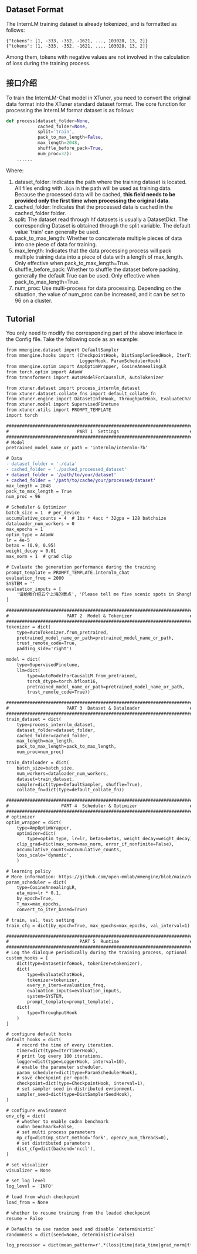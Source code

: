 ## Dataset Format

The InternLM training dataset is already tokenized, and is formatted as follows:

```
{"tokens": [1, -333, -352, -1621, ..., 103028, 13, 2]}
{"tokens": [1, -333, -352, -1621, ..., 103028, 13, 2]}
```

Among them, tokens with negative values are not involved in the calculation of loss during the training process.

## 接口介绍

To train the InternLM-Chat model in XTuner, you need to convert the original data format into the XTuner standard dataset format. The core function for processing the InternLM format dataset is as follows:

```python
def process(dataset_folder=None,
            cached_folder=None,
            split='train',
            pack_to_max_length=False,
            max_length=2048,
            shuffle_before_pack=True,
            num_proc=32):
    ......
```

Where:

1. dataset_folder: Indicates the path where the training dataset is located. All files ending with `.bin` in the path will be used as training data. Because the processed data will be cached, **this field needs to be provided only the first time when processing the original data**.
2. cached_folder: Indicates that the processed data is cached in the cached_folder folder.
3. split: The dataset read through hf datasets is usually a DatasetDict. The corresponding Dataset is obtained through the split variable. The default value 'train' can generally be used.
4. pack_to_max_length: Whether to concatenate multiple pieces of data into one piece of data for training.
5. max_length: Indicates that the data processing process will pack multiple training data into a piece of data with a length of max_length. Only effective when pack_to_max_length=True.
6. shuffle_before_pack: Whether to shuffle the dataset before packing, generally the default True can be used. Only effective when pack_to_max_length=True.
7. num_proc: Use multi-process for data processing. Depending on the situation, the value of num_proc can be increased, and it can be set to 96 on a cluster.

## Tutorial

You only need to modify the corresponding part of the above interface in the Config file. Take the following code as an example:

```diff
from mmengine.dataset import DefaultSampler
from mmengine.hooks import (CheckpointHook, DistSamplerSeedHook, IterTimerHook,
                            LoggerHook, ParamSchedulerHook)
from mmengine.optim import AmpOptimWrapper, CosineAnnealingLR
from torch.optim import AdamW
from transformers import AutoModelForCausalLM, AutoTokenizer

from xtuner.dataset import process_internlm_dataset
from xtuner.dataset.collate_fns import default_collate_fn
from xtuner.engine import DatasetInfoHook, ThroughputHook, EvaluateChatHook
from xtuner.model import SupervisedFinetune
from xtuner.utils import PROMPT_TEMPLATE
import torch

#######################################################################
#                          PART 1  Settings                           #
#######################################################################
# Model
pretrained_model_name_or_path = 'internlm/internlm-7b'

# Data
- dataset_folder = './data'
- cached_folder = './packed_processed_dataset'
+ dataset_folder = '/path/to/your/dataset'
+ cached_folder = '/path/to/cache/your/processed/dataset'
max_length = 2048
pack_to_max_length = True
num_proc = 96

# Scheduler & Optimizer
batch_size = 1  # per_device
accumulative_counts = 4  # 1bs * 4acc * 32gpu = 128 batchsize
dataloader_num_workers = 0
max_epochs = 1
optim_type = AdamW
lr = 4e-5
betas = (0.9, 0.95)
weight_decay = 0.01
max_norm = 1  # grad clip

# Evaluate the generation performance during the training
prompt_template = PROMPT_TEMPLATE.internlm_chat
evaluation_freq = 2000
SYSTEM = ''
evaluation_inputs = [
    '请给我介绍五个上海的景点', 'Please tell me five scenic spots in Shanghai'
]

#######################################################################
#                      PART 2  Model & Tokenizer                      #q
#######################################################################
tokenizer = dict(
    type=AutoTokenizer.from_pretrained,
    pretrained_model_name_or_path=pretrained_model_name_or_path,
    trust_remote_code=True,
    padding_side='right')

model = dict(
    type=SupervisedFinetune,
    llm=dict(
        type=AutoModelForCausalLM.from_pretrained,
        torch_dtype=torch.bfloat16,
        pretrained_model_name_or_path=pretrained_model_name_or_path,
        trust_remote_code=True))

#######################################################################
#                      PART 3  Dataset & Dataloader                   #
#######################################################################
train_dataset = dict(
    type=process_internlm_dataset,
    dataset_folder=dataset_folder,
    cached_folder=cached_folder,
    max_length=max_length,
    pack_to_max_length=pack_to_max_length,
    num_proc=num_proc)

train_dataloader = dict(
    batch_size=batch_size,
    num_workers=dataloader_num_workers,
    dataset=train_dataset,
    sampler=dict(type=DefaultSampler, shuffle=True),
    collate_fn=dict(type=default_collate_fn))

#######################################################################
#                    PART 4  Scheduler & Optimizer                    #
#######################################################################
# optimizer
optim_wrapper = dict(
    type=AmpOptimWrapper,
    optimizer=dict(
        type=optim_type, lr=lr, betas=betas, weight_decay=weight_decay),
    clip_grad=dict(max_norm=max_norm, error_if_nonfinite=False),
    accumulative_counts=accumulative_counts,
    loss_scale='dynamic',
    )

# learning policy
# More information: https://github.com/open-mmlab/mmengine/blob/main/docs/en/tutorials/param_scheduler.md  # noqa: E501
param_scheduler = dict(
    type=CosineAnnealingLR,
    eta_min=lr * 0.1,
    by_epoch=True,
    T_max=max_epochs,
    convert_to_iter_based=True)

# train, val, test setting
train_cfg = dict(by_epoch=True, max_epochs=max_epochs, val_interval=1)

#######################################################################
#                           PART 5  Runtime                           #
#######################################################################
# Log the dialogue periodically during the training process, optional
custom_hooks = [
    dict(type=DatasetInfoHook, tokenizer=tokenizer),
    dict(
        type=EvaluateChatHook,
        tokenizer=tokenizer,
        every_n_iters=evaluation_freq,
        evaluation_inputs=evaluation_inputs,
        system=SYSTEM,
        prompt_template=prompt_template),
    dict(
        type=ThroughputHook
    )
]

# configure default hooks
default_hooks = dict(
    # record the time of every iteration.
    timer=dict(type=IterTimerHook),
    # print log every 100 iterations.
    logger=dict(type=LoggerHook, interval=10),
    # enable the parameter scheduler.
    param_scheduler=dict(type=ParamSchedulerHook),
    # save checkpoint per epoch.
    checkpoint=dict(type=CheckpointHook, interval=1),
    # set sampler seed in distributed evrionment.
    sampler_seed=dict(type=DistSamplerSeedHook),
)

# configure environment
env_cfg = dict(
    # whether to enable cudnn benchmark
    cudnn_benchmark=False,
    # set multi process parameters
    mp_cfg=dict(mp_start_method='fork', opencv_num_threads=0),
    # set distributed parameters
    dist_cfg=dict(backend='nccl'),
)

# set visualizer
visualizer = None

# set log level
log_level = 'INFO'

# load from which checkpoint
load_from = None

# whether to resume training from the loaded checkpoint
resume = False

# Defaults to use random seed and disable `deterministic`
randomness = dict(seed=None, deterministic=False)

log_processor = dict(mean_pattern=r'.*(loss|time|data_time|grad_norm|tflops).*')
```
